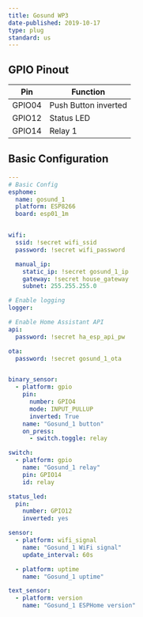 ```yaml
---
title: Gosund WP3
date-published: 2019-10-17
type: plug
standard: us
---
```


## GPIO Pinout

| Pin     | Function                           |
|---------|------------------------------------|
| GPIO04  | Push Button inverted               |
| GPIO12  | Status LED                         |
| GPIO14  | Relay 1                            |

## Basic Configuration

```yaml
---
# Basic Config
esphome:
  name: gosund_1
  platform: ESP8266
  board: esp01_1m


wifi:
  ssid: !secret wifi_ssid
  password: !secret wifi_password

  manual_ip:
    static_ip: !secret gosund_1_ip
    gateway: !secret house_gateway
    subnet: 255.255.255.0

# Enable logging
logger:

# Enable Home Assistant API
api:
  password: !secret ha_esp_api_pw

ota:
  password: !secret gosund_1_ota


binary_sensor:
  - platform: gpio
    pin:
      number: GPIO4
      mode: INPUT_PULLUP
      inverted: True
    name: "Gosund_1 button"
    on_press:
      - switch.toggle: relay

switch:
  - platform: gpio
    name: "Gosund_1 relay"
    pin: GPIO14
    id: relay

status_led:
  pin:
    number: GPIO12
    inverted: yes

sensor:
  - platform: wifi_signal
    name: "Gosund_1 WiFi signal"
    update_interval: 60s

  - platform: uptime
    name: "Gosund_1 uptime"

text_sensor:
  - platform: version
    name: "Gosund_1 ESPHome version"
```
